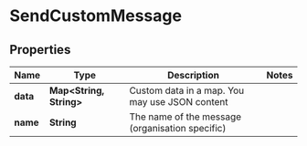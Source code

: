 
# SendCustomMessage

## Properties
Name | Type | Description | Notes
------------ | ------------- | ------------- | -------------
**data** | **Map&lt;String, String&gt;** | Custom data in a map. You may use JSON content | 
**name** | **String** | The name of the message (organisation specific) | 



